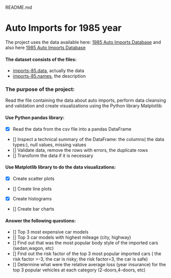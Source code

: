 README.md
# Auto Imports for 1985 year

The project uses the data available here: [1985 Auto Imports Database](https://archive.ics.uci.edu/ml/datasets/Automobile)
and also here [1985 Auto Imports Database](https://archive.ics.uci.edu/ml/machine-learning-databases/autos/)

#### The dataset consists of the files:
- [imports-85.data](https://archive.ics.uci.edu/ml/machine-learning-databases/autos/), actually the data
- [imports-85.names](https://archive.ics.uci.edu/ml/machine-learning-databases/autos/), the description


### The purpose of the project:
Read the file containing the data about auto imports, perform data cleansing and validation and create visualizations using the Python library Matplotlib
#### Use Python pandas library:
- [x] Read the data from the csv file into a pandas DataFrame 
- [] Inspect a technical summary of the DataFrame: the columns( the data types:), null values, missing values
- [] Validate data, remove the rows with errors, the duplicate rows 
- [] Transform the data if it is necessary 
#### Use Matplotlib library to do the data visualizations:
- [x] Create scatter plots
- [] Create line plots
- [x] Create histograms
- [] Create bar charts
#### Answer the following questions:
- [] Top 3 most expensive car models
- [] Top 3 car models with highest mileage (city, highway)
- [] Find out that was the most popular body style of the imported cars (sedan,wagon, etc)
- [] Find out the risk factor of  the top 3 most popular imported cars ( the risk factor =-3, the car is risky; the risk factor=3, the car is safe)
- [] Determine what were the relative average loss (year insurance) for the top 3 popular vehicles at each category (2-doors,4-doors, etc)
